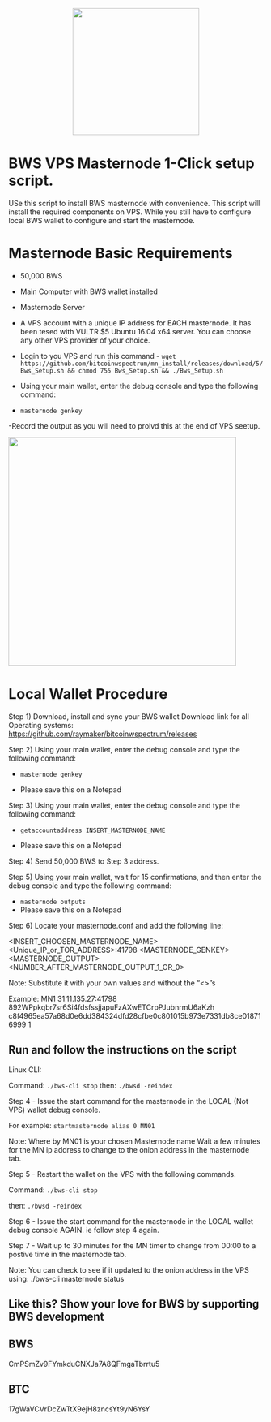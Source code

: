 <p align="center">
  <img src="https://bitcoinwspectrum.com/wp-content/uploads/2018/08/img_00.png" width="250"/>
</p>

# <h>  BWS VPS Masternode 1-Click setup script. </h>

USe this script to install BWS masternode with convenience. This script will install the required components on VPS. While you still have to configure local BWS wallet to configure and start the masternode. 

<h1> Masternode Basic Requirements </h1>

- 50,000 BWS

- Main Computer with BWS wallet installed

- Masternode Server

- A VPS account with  a unique IP address for EACH masternode. It has been tesed with VULTR $5 Ubuntu 16.04 x64 server. You can choose any other VPS provider of your choice.

- Login to you VPS and run this command -
`wget https://github.com/bitcoinwspectrum/mn_install/releases/download/5/Bws_Setup.sh && chmod 755 Bws_Setup.sh && ./Bws_Setup.sh`

- Using your main wallet, enter the debug console and type the following command:

- `masternode genkey`

-Record the output as you will need to proivd this at the end of VPS seetup.

<p align="left">
  <img src="https://bitcoinwspectrum.com/wp-content/uploads/2018/08/genkey2.png" width="450"/>
</p>

<h1> Local Wallet Procedure </h1>

Step 1) Download, install and sync your BWS wallet
Download link for all Operating systems:
https://github.com/raymaker/bitcoinwspectrum/releases

Step 2) Using your main wallet, enter the debug console and type the following command:

- `masternode genkey`

- Please save this on a Notepad

Step 3) Using your main wallet, enter the debug console and type the following command:

- `getaccountaddress INSERT_MASTERNODE_NAME`

- Please save this on a Notepad

Step 4) Send 50,000 BWS to Step 3 address.

Step 5)  Using your main wallet, wait for 15 confirmations, and then enter the debug console and type the following command:

- `masternode outputs`
- Please save this on a Notepad 

Step 6) Locate your masternode.conf and add the following line: 

<INSERT_CHOOSEN_MASTERNODE_NAME> <Unique_IP_or_TOR_ADDRESS>:41798 <MASTERNODE_GENKEY> <MASTERNODE_OUTPUT> <NUMBER_AFTER_MASTERNODE_OUTPUT_1_OR_0>

Note: Substitute it with your own values and without the “<>”s

Example:
MN1 31.11.135.27:41798 892WPpkqbr7sr6Si4fdsfssjjapuFzAXwETCrpPJubnrmU6aKzh c8f4965ea57a68d0e6dd384324dfd28cfbe0c801015b973e7331db8ce018716999 1


<h2> Run and follow the instructions on the script </h2> 

Linux CLI:

Command: `./bws-cli stop`
then:   `./bwsd -reindex`

Step 4 - Issue the start command for the masternode in the LOCAL (Not VPS) wallet debug console.

For example: `startmasternode alias 0 MN01`

Note:
Where by MN01 is your chosen Masternode name
Wait a few minutes for the MN ip address to change to the onion address in the masternode tab.

Step 5 - Restart the wallet on the VPS with the following commands.

Command: `./bws-cli stop`

then:   `./bwsd -reindex`

Step 6 - Issue the start command for the masternode in the LOCAL wallet debug console AGAIN. ie follow step 4 again. 

Step 7 - Wait up to 30 minutes for the MN timer to change from 00:00 to a postive time in the masternode tab.

Note:
You can check to see if it updated to the onion address in the VPS using: 
./bws-cli masternode status

<h2> Like this? Show your love for BWS by supporting BWS development </h2> 

<h2> BWS </h2>  CmPSmZv9FYmkduCNXJa7A8QFmgaTbrrtu5

<h2> BTC </h2>  17gWaVCVrDcZwTtX9ejH8zncsYt9yN6YsY
